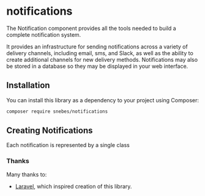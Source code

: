 # notifications

The Notification component provides all the tools needed to build a complete notification system.

It provides an infrastructure for sending notifications across a variety of delivery channels, including email, sms, and Slack, as well as the ability to create additional channels for new delivery methods. Notifications may also be stored in a database so they may be displayed in your web interface.

## Installation

You can install this library as a dependency to your project using Composer:

```bash
composer require snebes/notifications
```

## Creating Notifications

Each notification is represented by a single class

### Thanks

Many thanks to:

- [Laravel](https://github.com/laravel/framework/), which inspired creation of this library.